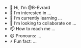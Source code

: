 - 👋 Hi, I’m @B-Evrard
- 👀 I’m interested in ...
- 🌱 I’m currently learning ...
- 💞️ I’m looking to collaborate on ...
- 📫 How to reach me ...
- 😄 Pronouns: ...
- ⚡ Fun fact: ...

<!---
B-Evrard/B-Evrard is a ✨ special ✨ repository because its `README.md` (this file) appears on your GitHub profile.
You can click the Preview link to take a look at your changes.
--->
